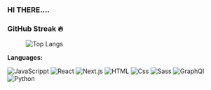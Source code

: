 <!-- 

[![GitHub Streak](https://streak-stats.demolab.com/?user=sainudheenp)](https://git.io/streak-stats) -->
### HI THERE....

### GitHub Streak 🔥
&emsp;&emsp;&emsp;![Top Langs](https://github-readme-stats.vercel.app/api/top-langs/?username=sainudheenp&theme=tokyonight&layout=compact)

**Languages:** 
<p>
  <img alt="JavaScrippt" src="https://img.shields.io/badge/JavaScript-F7DF1E?logo=javascript&logoColor=white&style=for-the-badge" />
  <img alt="React" src="https://img.shields.io/badge/React-61DAFB?logo=react&logoColor=white&style=for-the-badge" />
  
  <img alt="Next.js" src="https://img.shields.io/badge/Next.js-000000?logo=next.js&logoColor=white&style=for-the-badge" />
  <img alt="HTML" src="https://img.shields.io/badge/HTML-E34F26?logo=html5&logoColor=white&style=for-the-badge" />
  <img alt="Css" src="https://img.shields.io/badge/CSS-1572B6?logo=css3&logoColor=white&style=for-the-badge" />
  <img alt="Sass" src="https://img.shields.io/badge/Sass-CC6699?logo=sass&logoColor=white&style=for-the-badge" />
  <img alt="GraphQl" src="https://img.shields.io/badge/GraphQL-E10098?logo=graphql&logoColor=white&style=for-the-badge" />
  <img alt="Python" src="https://img.shields.io/badge/python-61DAFB?logo=python&logoColor=Blue&style=for-the-badge" />

</p>
